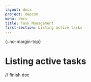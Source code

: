 ```yaml
---
layout: docs
project: depcon
menu: docs
title: Task Management
first-section: Listing active tasks
---
```


{:.no-margin-top}
# Listing active tasks

// finish doc
